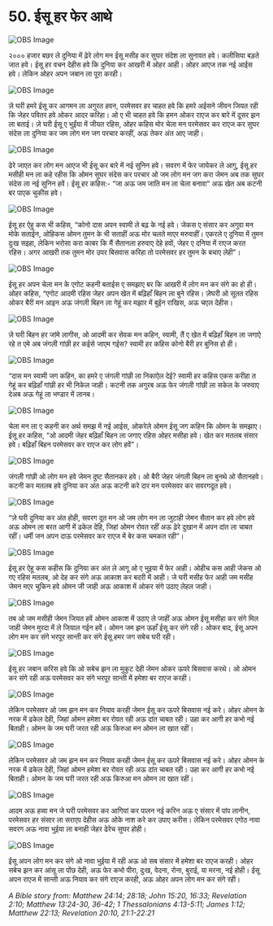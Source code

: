 # 50. ईसू हर फेर आथे

![OBS Image](https://cdn.door43.org/obs/jpg/360px/obs-en-50-01.jpg)

२००० हजार बछर ले दुनिया में ढ़ेरे लोग मन ईसू मसीह कर सुघर संदेश ला सुनावत हवे। कलीसिया बड़ते जात हवे। ईसू हर वचन देहीस हवे कि दुनिया कर आखरी में ओहर आही। ओहर आएज तक नई आईस हवे। लेकिन ओहर अपन जबान ला पूरा करही।

![OBS Image](https://cdn.door43.org/obs/jpg/360px/obs-en-50-02.jpg)

ज़े घरी हमरे ईसू कर आगमन ला अगुरत हवन, परमेसवर हर चाहत हवे कि हमरे अईसने जीवन जियत रही कि जेहर पवितर हवे ओकर आदर करिहा। ओ ए भी चाहत हवे कि हमन ओकर राएज कर बारे में दूसर झन ला बताई। ज़े घरी ईसू ए भुईंया में जीयत रहिस, ओहर कहिस मोर चेला मन परमेसवर कर राएज कर सुघर संदेस ला दुनिया कर जम लोग मन जग परचार करहीं, अऊ तेकर अंत आए जाही।

![OBS Image](https://cdn.door43.org/obs/jpg/360px/obs-en-50-03.jpg)

ढेरे जाएत कर लोग मन आएज भी ईसू कर बारे में नई सुनिन हवे। सवरग में फेर जायेकर ले आगु, ईसू हर मसीही मन ला कहे रहीस कि ओमन सुघर संदेस कर परचार ओ जम लोग मन जग करा जेमन अब तक सुघर संदेस ला नई सुनिन हवें। ईसू हर कहिस:- “जा अऊ जम जाति मन ला चेला बनावा” अऊ खेत अब कटनी बर पाएक चुकीस हवे।

![OBS Image](https://cdn.door43.org/obs/jpg/360px/obs-en-50-04.jpg)

ईसू हर ऐहु कस भी कहिस, “कोनो दास अपन स्वामी ले बढ़ के नई हवे। जेकस ए संसार कर अगुवा मन मोके सताईन, ओहिकस ओमन तुमन के भी सताहीं अऊ मोर चलते माएर मरुवाहीं। एकरले ए दुनिया में तुमन दुःख सइहा, लेकिन भरोसा करा काबर कि मैं सैतानला हरुवाए देहे हवों, जेहर ए दनिया में राएज करत रहिस। अगर आखरी तक तुमन मोर उपर बिसवास करिहा तो परमेसवर हर तुमन के बचाए लेही”।

![OBS Image](https://cdn.door43.org/obs/jpg/360px/obs-en-50-05.jpg)

ईसू हर अपन चेला मन के एगोट कहनी बताईस ए समझाए बर कि आखरी में लोग मन कर संगे का हो ही। ओहर कहिस, “एगोट आदमी रहिस जेहर अपन खेत में बढ़िहाँ बिहन ला बुने रहिस। ज़ेघरी ओ सूतत रहिस ओकर बैरी मन आइन अऊ जंगली बिहन ला गेहूं कर मझार में बुईन राखिस, अऊ चएल देहीस।

![OBS Image](https://cdn.door43.org/obs/jpg/360px/obs-en-50-06.jpg)

ज़े घरी बिहन हर जांमे लागीस, ओ आदमी कर सेवक मन कहिन, स्वामी, तैं ए खेत में बढ़िहाँ बिहन ला जगाऐ रहे त एमे अब जंगली गांछी हर कईसे जाएम गईस? स्वामी हर कहिस कोनो बैरी हर बुनिस हो ही।

![OBS Image](https://cdn.door43.org/obs/jpg/360px/obs-en-50-07.jpg)

“दास मन स्वामी जग कहिन, का हमरे ए जंगली गांछी ला निकाऐल देई? स्वामी हर कहिस एकस करीहा त गेहूं कर बढ़िहाँ गांछी हर भी निकेल जाही। कटनी तक अगुरब अऊ फेर जंगली गांछी ला सकेल के जरुवाए देअब अऊ गेहूं ला भण्डार में लानब।

![OBS Image](https://cdn.door43.org/obs/jpg/360px/obs-en-50-08.jpg)

चेला मन ला ए कहनी कर अर्थ समझ में नई आईस, ओकरेले ओमन ईसू जग कहिन कि ओमन के समझाए। ईसू हर कहिस, “ओ आदमी जेहर बढ़िहाँ बिहन ला जगाए रहिस ओहर मसीहा हवे। खेत कर मतलब संसार हवे। बढ़िहाँ बिहन परमेसवर कर राएज कर लोग हवें”।

![OBS Image](https://cdn.door43.org/obs/jpg/360px/obs-en-50-09.jpg)

जंगली गांछी ओ लोग मन हवे जेमन दुष्ट सैतानकर हवे। ओ बैरी जेहर जंगली बिहन ला बुनथे ओ सैतानहवे। कटनी कर मतलब हवे दुनिया कर अंत अऊ कटनी करे दार मन परमेसवर कर सवरगदूत हवे।

![OBS Image](https://cdn.door43.org/obs/jpg/360px/obs-en-50-10.jpg)

“ज़े घरी दुनिया कर अंत होही, सवरग दूत मन ओ जम लोग मन ला जुटाही जेमन सैतान कर हवे लोग हवे अऊ ओमन ला बरत आगी में ढकेल देहि, जिहां ओमन रोवत रहीं अऊ ढ़ेरे दुखान में अपन दांत ला चाबत रहीं। धर्मी जन अपन दाऊ परमेसवर कर राएज में बेर कस चमकत रही”।

![OBS Image](https://cdn.door43.org/obs/jpg/360px/obs-en-50-11.jpg)

ईसू हर ऐहू कस कहीस कि दुनिया कर अंत ले आगू ओ ए भुइया में फेर आही। ओहीच कस आही जेकस ओ गए रहिस मतलब, ओ देह कर संगे अऊ आकाश कर बदरी में आही। जे घरी मसीह फेर आही जम मसीह जेमन मएर चुकिन हवे ओमन जी जाही अऊ आकाश में ओकर संगे उठाए लेहल जाही।

![OBS Image](https://cdn.door43.org/obs/jpg/360px/obs-en-50-12.jpg)

तब ओ जम मसीही जेमन जियत हवें ओमन आकाश में उठाए ले जाहीं अऊ ओमन ईसू मसीहा कर संगे मिल जाही जेमन मुरदा में ले जियाल गईन हवें। ओमन जम झन ऊहाँ ईसू कर संगे रही। ओकर बाद, ईसू अपन लोग मन कर संगे भरपूर सान्ती कर संगे ईसू हमर जग सबेच घरी रही।

![OBS Image](https://cdn.door43.org/obs/jpg/360px/obs-en-50-13.jpg)

ईसू हर जबान करिस हवे कि ओ सबेच झन ला मुकुट देही जेमन ओकर ऊपरे बिसवास करथे। ओ ओमन कर संगे रही अऊ परमेसवर कर संगे भरपूर सान्ती में हमेशा बर राएज करही।

![OBS Image](https://cdn.door43.org/obs/jpg/360px/obs-en-50-14.jpg)

लेकिन परमेसवर ओ जम झन मन कर नियाव करही जेमन ईसू कर ऊपरे बिसवास नई करे। ओहर ओमन के नरक में ढकेल देही, जिहां ओमन हमेशा बर रोवत रही अऊ दांत चाबत रही। उहा कर आगी हर कभो नई बिताही। ओमन के जम घरी जरत रही अऊ किरुआ मन ओमन ला खात रहीं।

![OBS Image](https://cdn.door43.org/obs/jpg/360px/obs-en-50-15.jpg)

लेकिन परमेसवर ओ जम झन मन कर नियाव करही जेमन ईसू कर ऊपरे बिसवास नई करे। ओहर ओमन के नरक में ढकेल देही, जिहां ओमन हमेशा बर रोवत रही अऊ दांत चाबत रही। उहा कर आगी हर कभो नई बिताही। ओमन के जम घरी जरत रही अऊ किरुआ मन ओमन ला खात रहीं।

![OBS Image](https://cdn.door43.org/obs/jpg/360px/obs-en-50-16.jpg)

आदम अऊ हव्वा मन जे घरी परमेसवर कर आगियां कर पालन नई करिन अऊ ए संसार में पांप लानीन, परमेसवर हर संसार ला सराएप देहीस अऊ ओके नाश करे कर उपाए करीस। लेकिन परमेसवर एगोठ नावा सवरग अऊ नावा भुईया ला बनाही जेहर ढेरेच सुघर होही।

![OBS Image](https://cdn.door43.org/obs/jpg/360px/obs-en-50-17.jpg)

ईसू अपन लोग मन कर संगे ओ नावा भुईया में रही अऊ ओ सब संसार में हमेशा बर राएज करही। ओहर सबेच झन कर आंसू ला पोंछ देही, अऊ फेर कभो पीरा, दुःख, वेदना, रोना, बुराई, या मरना, नई होही। ईसू अपन राएज में सान्ती अऊ नियाव कर संगे राएज करही, अऊ ओहर अपन लोग मन कर संगे रही।

_A Bible story from: Matthew 24:14; 28:18; John 15:20, 16:33; Revelation 2:10; Matthew 13:24-30, 36-42; 1 Thessalonians 4:13-5:11; James 1:12; Matthew 22:13; Revelation 20:10, 21:1-22:21_